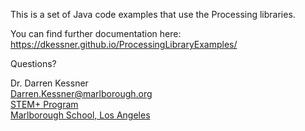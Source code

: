 
This is a set of Java code examples that use the Processing libraries.

You can find further documentation here:  
https://dkessner.github.io/ProcessingLibraryExamples/

Questions?

Dr. Darren Kessner  
[Darren.Kessner@marlborough.org](mailto:Darren.Kessner@marlborough.org)  
[STEM+ Program](http://stem.marlborough.org)  
[Marlborough School, Los Angeles](http://marlborough.org)  


